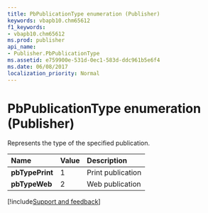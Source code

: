 ```yaml
---
title: PbPublicationType enumeration (Publisher)
keywords: vbapb10.chm65612
f1_keywords:
- vbapb10.chm65612
ms.prod: publisher
api_name:
- Publisher.PbPublicationType
ms.assetid: e759900e-531d-0ec1-583d-ddc961b5e6f4
ms.date: 06/08/2017
localization_priority: Normal
---
```



# PbPublicationType enumeration (Publisher)

Represents the type of the specified publication. 



|Name|Value|Description|
|:-----|:-----|:-----|
| **pbTypePrint**|1|Print publication|
| **pbTypeWeb**|2|Web publication|

[!include[Support and feedback](~/includes/feedback-boilerplate.md)]